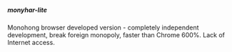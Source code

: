 ##### monyhar-lite
Monohong browser developed version - completely independent development, break foreign monopoly, faster than Chrome 600%. Lack of Internet access.

